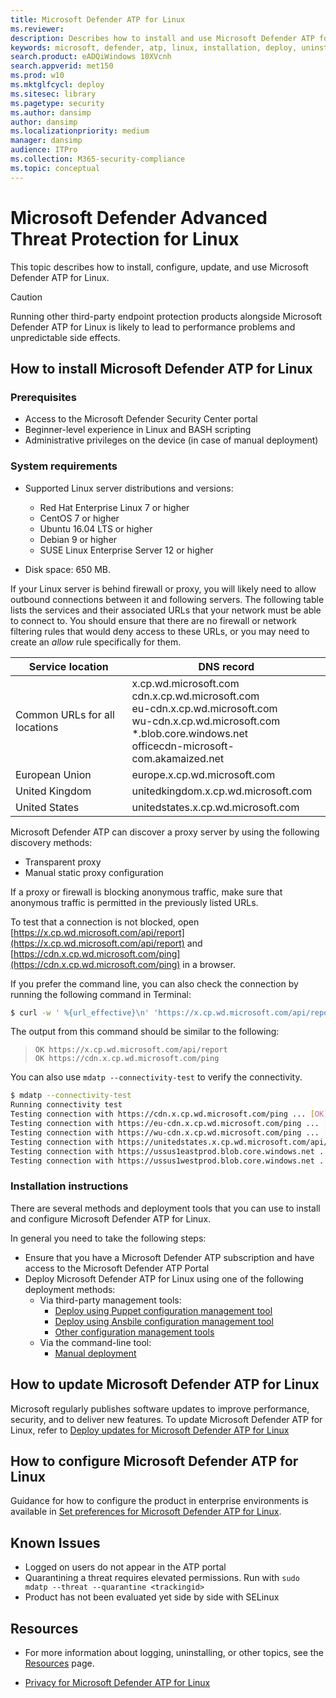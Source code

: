 ```yaml
---
title: Microsoft Defender ATP for Linux
ms.reviewer: 
description: Describes how to install and use Microsoft Defender ATP for Linux.
keywords: microsoft, defender, atp, linux, installation, deploy, uninstallation, puppet, ansible, linux, redhat, ubuntu, debian, sles, suse, centos
search.product: eADQiWindows 10XVcnh
search.appverid: met150
ms.prod: w10
ms.mktglfcycl: deploy
ms.sitesec: library
ms.pagetype: security
ms.author: dansimp
author: dansimp
ms.localizationpriority: medium
manager: dansimp
audience: ITPro
ms.collection: M365-security-compliance 
ms.topic: conceptual
---
```


# Microsoft Defender Advanced Threat Protection for Linux

This topic describes how to install, configure, update, and use Microsoft Defender ATP for Linux.

> [!CAUTION]
> Running other third-party endpoint protection products alongside Microsoft Defender ATP for Linux is likely to lead to performance problems and unpredictable side effects.
 
## How to install Microsoft Defender ATP for Linux

### Prerequisites

- Access to the Microsoft Defender Security Center portal
- Beginner-level experience in Linux and BASH scripting
- Administrative privileges on the device (in case of manual deployment)

### System requirements

- Supported Linux server distributions and versions: 

  - Red Hat Enterprise Linux 7 or higher
  - CentOS 7 or higher
  - Ubuntu 16.04 LTS or higher
  - Debian 9 or higher
  - SUSE Linux Enterprise Server 12 or higher

- Disk space: 650 MB. 

If your Linux server is behind firewall or proxy, you will likely need to allow outbound connections between it and following servers. The following table lists the services and their associated URLs that your network must be able to connect to. You should ensure that there are no firewall or network filtering rules that would deny access to these URLs, or you may need to create an *allow* rule specifically for them.

| Service location                         | DNS record              |
| ---------------------------------------- | ----------------------- |
| Common URLs for all locations            |  x.cp.wd.microsoft.com <br/> cdn.x.cp.wd.microsoft.com <br/> eu-cdn.x.cp.wd.microsoft.com <br/> wu-cdn.x.cp.wd.microsoft.com <br/> *.blob.core.windows.net <br/> officecdn-microsoft-com.akamaized.net |
| European Union                           | europe.x.cp.wd.microsoft.com |
| United Kingdom                           | unitedkingdom.x.cp.wd.microsoft.com |
| United States                            | unitedstates.x.cp.wd.microsoft.com |

Microsoft Defender ATP can discover a proxy server by using the following discovery methods:
- Transparent proxy
- Manual static proxy configuration

If a proxy or firewall is blocking anonymous traffic, make sure that anonymous traffic is permitted in the previously listed URLs.

To test that a connection is not blocked, open [https://x.cp.wd.microsoft.com/api/report](https://x.cp.wd.microsoft.com/api/report) and [https://cdn.x.cp.wd.microsoft.com/ping](https://cdn.x.cp.wd.microsoft.com/ping) in a browser.

If you prefer the command line, you can also check the connection by running the following command in Terminal:

```bash
$ curl -w ' %{url_effective}\n' 'https://x.cp.wd.microsoft.com/api/report' 'https://cdn.x.cp.wd.microsoft.com/ping'
```

The output from this command should be similar to the following:

> `OK https://x.cp.wd.microsoft.com/api/report`  
> `OK https://cdn.x.cp.wd.microsoft.com/ping`

You can also use ```mdatp --connectivity-test``` to verify the connectivity.

```bash
$ mdatp --connectivity-test
Running connectivity test
Testing connection with https://cdn.x.cp.wd.microsoft.com/ping ... [OK]
Testing connection with https://eu-cdn.x.cp.wd.microsoft.com/ping ... [OK]
Testing connection with https://wu-cdn.x.cp.wd.microsoft.com/ping ... [OK]
Testing connection with https://unitedstates.x.cp.wd.microsoft.com/api/report ... [OK]
Testing connection with https://ussus1eastprod.blob.core.windows.net ... [OK]
Testing connection with https://ussus1westprod.blob.core.windows.net ... [OK]
```

### Installation instructions

There are several methods and deployment tools that you can use to install and configure Microsoft Defender ATP for Linux.

In general you need to take the following steps:

- Ensure that you have a Microsoft Defender ATP subscription and have access to the Microsoft Defender ATP Portal
- Deploy Microsoft Defender ATP for Linux using one of the following deployment methods:
  - Via third-party management tools:
    - [Deploy using Puppet configuration management tool](microsoft-defender-atp-linux-install-with-puppet.md)
    - [Deploy using Ansbile configuration management tool](microsoft-defender-atp-linux-install-with-ansible.md)
    - [Other configuration management tools](microsoft-defender-atp-linux-install-with-other-configtool.md)
  - Via the command-line tool:
    - [Manual deployment](microsoft-defender-atp-linux-install-manually.md)

## How to update Microsoft Defender ATP for Linux

Microsoft regularly publishes software updates to improve performance, security, and to deliver new features. To update Microsoft Defender ATP for Linux, refer to [Deploy updates for Microsoft Defender ATP for Linux](microsoft-defender-atp-linux-updates.md)

## How to configure Microsoft Defender ATP for Linux

Guidance for how to configure the product in enterprise environments is available in [Set preferences for Microsoft Defender ATP for Linux](microsoft-defender-atp-linux-preferences.md).

## Known Issues

- Logged on users do not appear in the ATP portal
- Quarantining a threat requires elevated permissions. Run with ```sudo mdatp --threat --quarantine <trackingid>```
- Product has not been evaluated yet side by side with SELinux 


## Resources

- For more information about logging, uninstalling, or other topics, see the [Resources](microsoft-defender-atp-linux-resources.md) page.

- [Privacy for Microsoft Defender ATP for Linux](microsoft-defender-atp-linux-privacy.md)

